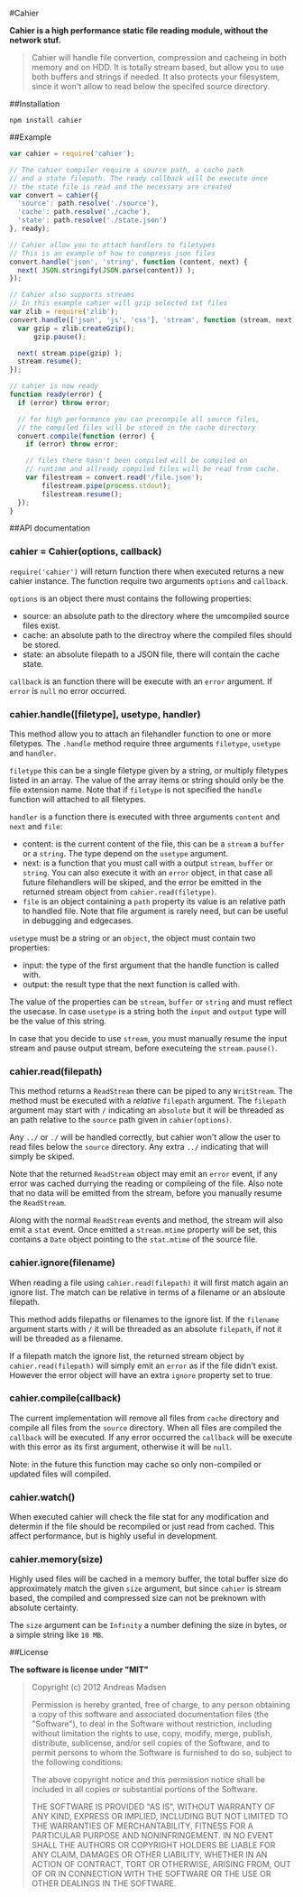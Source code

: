 #Cahier

**Cahier is a high performance static file reading module, without the network stuf.**

> Cahier will handle file convertion, compression and cacheing in both memory and on HDD.
> It is totally stream based, but allow you to use both buffers and strings if needed.
> It also protects your filesystem, since it won't allow to read below the specifed source directory.

##Installation

```sheel
npm install cahier
```

##Example

```JavaScript
var cahier = require('cahier');

// The cahier compiler require a source path, a cache path
// and a state filepath. The ready callback will be execute once
// the state file is read and the necessary are created
var convert = cahier({
  'source': path.resolve('./source'),
  'cache': path.resolve('./cache'),
  'state': path.resolve('./state.json')
}, ready);

// Cahier allow you to attach handlers to filetypes
// This is an example of how to compress json files
convert.handle('json', 'string', function (content, next) {
  next( JSON.stringify(JSON.parse(content)) );
});

// Cahier also supports streams
// In this example cahier will gzip selected txt files
var zlib = require('zlib');
convert.handle(['json', 'js', 'css'], 'stream', function (stream, next) {
  var gzip = zlib.createGzip();
      gzip.pause();

  next( stream.pipe(gzip) );
  stream.resume();
});

// cahier is now ready
function ready(error) {
  if (error) throw error;

  // for high performance you can precompile all source files,
  // the compiled files will be stored in the cache directory
  convert.compile(function (error) {
    if (error) throw error;

    // files there hasn't been compiled will be compiled on
    // runtime and allready compiled files will be read from cache.
    var filestream = convert.read('/file.json');
        filestream.pipe(process.stdout);
        filestream.resume();
  });
}
```

##API documentation

### cahier = Cahier(options, callback)

`require('cahier')` will return function there when executed returns a new cahier instance.
The function require two arguments `options` and `callback`.

`options` is an object there must contains the following properties:
* source: an absolute path to the directory where the umcompiled source files exist.
* cache: an absolute path to the directroy where the compiled files should be stored.
* state: an absolute filepath to a JSON file, there will contain the cache state.

`callback` is an function there will be execute with an `error` argument.
If `error` is `null` no error occurred.

### cahier.handle([filetype], usetype, handler)

This method allow you to attach an filehandler function to one or more filetypes.
The `.handle` method require three arguments `filetype`, `usetype` and `handler`.

`filetype` this can be a single filetype given by a string, or multiply filetypes listed in
an array. The value of the array items or string should only be the file extension name.
Note that if `filetype` is not specified the `handle` function will attached to all filetypes.

`handler` is a function there  is executed with three arguments `content` and `next` and `file`:
* content: is the current content of the file, this can be a `stream` a `buffer` or
a `string`. The type depend on the `usetype` argument.
* next: is a function that you must call with a output `stream`, `buffer` or `string`.
You can also execute it with an `error` object, in that case all future filehandlers will be skiped,
and the error be emitted in the returned stream object from `cahier.read(filetype)`.
* `file` is an object containing a `path` property its value is an relative path to handled file.
Note that file argument is rarely need, but can be useful in debugging and edgecases.

`usetype` must be a string or an `object`, the object must contain two properties:
* input: the type of the first argument that the handle function is called with.
* output: the result type that the next function is called with.

The value of the properties can be `stream`, `buffer` or `string` and must reflect the usecase.
In case `usetype` is a string both the `input` and `output` type will be the value of this string.

In case that you decide to use `stream`, you must manually resume the input stream and pause
output stream, before executeing the `stream.pause()`.

### cahier.read(filepath)

This method returns a `ReadStream` there can be piped to any `WritStream`. The method must
be executed with a _relative_ `filepath` argument. The `filepath` argument may start with `/`
indicating an `absolute` but it will be threaded as an path relative to the `source` path given
in `cahier(options)`.

Any `../` or `./` will be handled correctly, but cahier won't allow the user to read files below
the `source` directory. Any extra `../` indicating that will simply be skiped.

Note that the returned `ReadStream` object may emit an `error` event, if any error was cached
durrying the reading or compileing of the file. Also note that no data will be emitted from the
stream, before you manually resume the `ReadStream`.

Along with the normal `ReadStream` events and method, the stream will also emit a `stat` event.
Once emitted a `stream.mtime` property will be set, this contains a `Date` object pointing to the
`stat.mtime` of the source file.

### cahier.ignore(filename)

When reading a file using `cahier.read(filepath)` it will first match again an ignore list.
The match can be relative in terms of a filename or an absloute filepath.

This method adds filepaths or filenames to the ignore list. If the `filename` argument starts with
`/` it will be threaded as an absolute `filepath`, if not it will be threaded as a filename.

If a filepath match the ignore list, the returned stream object by `cahier.read(filepath)` will
simply emit an `error` as if the file didn't exist. However the error object will have an extra
`ignore` property set to true.

### cahier.compile(callback)

The current implementation will remove all files from `cache` directory and compile all files from
the `source` directory. When all files are compiled the `callback` will be executed. If any error
occurred the `callback` will be execute with this error as its first argument, otherwise it will be
`null`.

Note: in the future this function may cache so only non-compiled or updated files will compiled.

### cahier.watch()

When executed cahier will check the file stat for any modification and determin if the file should
be recompiled or just read from cached. This affect performance, but is highly useful in development.

### cahier.memory(size)

Highly used files will be cached in a memory buffer, the total buffer size do approximately match
the given `size` argument, but since `cahier` is stream based, the compiled and compressed size
can not be preknown with absolute certainty.

The `size` argument can be `Infinity` a number defining the size in bytes, or a simple string
like `10 MB`.

##License

**The software is license under "MIT"**

> Copyright (c) 2012 Andreas Madsen
>
> Permission is hereby granted, free of charge, to any person obtaining a copy
> of this software and associated documentation files (the "Software"), to deal
> in the Software without restriction, including without limitation the rights
> to use, copy, modify, merge, publish, distribute, sublicense, and/or sell
> copies of the Software, and to permit persons to whom the Software is
> furnished to do so, subject to the following conditions:
>
> The above copyright notice and this permission notice shall be included in
> all copies or substantial portions of the Software.
>
> THE SOFTWARE IS PROVIDED "AS IS", WITHOUT WARRANTY OF ANY KIND, EXPRESS OR
> IMPLIED, INCLUDING BUT NOT LIMITED TO THE WARRANTIES OF MERCHANTABILITY,
> FITNESS FOR A PARTICULAR PURPOSE AND NONINFRINGEMENT. IN NO EVENT SHALL THE
> AUTHORS OR COPYRIGHT HOLDERS BE LIABLE FOR ANY CLAIM, DAMAGES OR OTHER
> LIABILITY, WHETHER IN AN ACTION OF CONTRACT, TORT OR OTHERWISE, ARISING FROM,
> OUT OF OR IN CONNECTION WITH THE SOFTWARE OR THE USE OR OTHER DEALINGS IN
> THE SOFTWARE.
